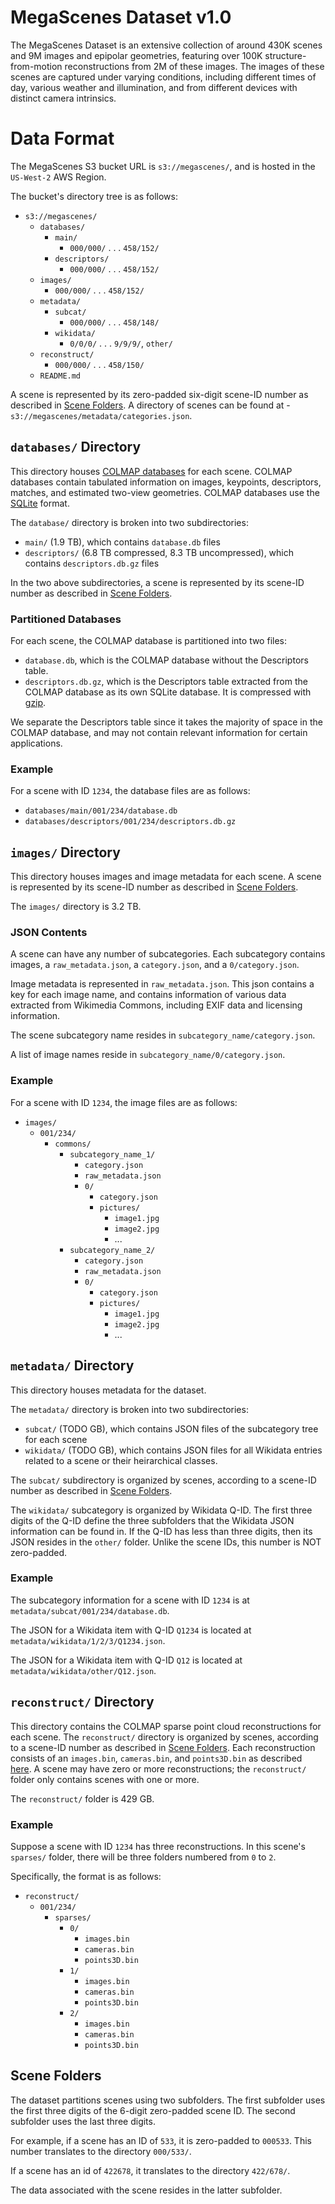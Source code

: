 # MegaScenes Dataset v1.0
The MegaScenes Dataset is an extensive collection of around 430K scenes and 9M images and epipolar geometries, featuring over 100K structure-from-motion reconstructions from 2M of these images. The images of these scenes are captured under varying conditions, including different times of day, various weather and illumination, and from different devices with distinct camera intrinsics.

# Data Format
The MegaScenes S3 bucket URL is `s3://megascenes/`, and is hosted in the `US-West-2` AWS Region. 

The bucket's directory tree is as follows:
- `s3://megascenes/`
    - `databases/`
        - `main/` 
            - `000/000/` . . . `458/152/`
        - `descriptors/`
            - `000/000/` . . . `458/152/`
    - `images/`
        - `000/000/` . . . `458/152/`
    - `metadata/`
        - `subcat/`
            - `000/000/` . . . `458/148/`
        - `wikidata/`
            - `0/0/0/` . . . `9/9/9/`, `other/`
    - `reconstruct/`
        - `000/000/` . . . `458/150/`
    - `README.md`

A scene is represented by its zero-padded six-digit scene-ID number as described in [Scene Folders](#scene-folders). A directory of scenes can be found at - `s3://megascenes/metadata/categories.json`.
 

## `databases/` Directory
This directory houses [COLMAP databases](https://colmap.github.io/database.html) for each scene. COLMAP databases contain tabulated information on images, keypoints, descriptors, matches, and estimated two-view geometries. COLMAP databases use the [SQLite](https://sqlite.org/) format.

The `database/` directory is broken into two subdirectories: 

- `main/` (1.9 TB), which contains `database.db` files
- `descriptors/` (6.8 TB compressed, 8.3 TB uncompressed), which contains `descriptors.db.gz` files

In the two above subdirectories, a scene is represented by its scene-ID number as described in [Scene Folders](#scene-folders).

### Partitioned Databases
For each scene, the COLMAP database is partitioned into two files:
- `database.db`, which is the COLMAP database without the Descriptors table.
- `descriptors.db.gz`, which is the Descriptors table extracted from the COLMAP database as its own SQLite database. It is compressed with [gzip](https://www.gnu.org/software/gzip/).

We separate the Descriptors table since it takes the majority of space in the COLMAP database, and may not contain relevant information for certain applications.

### Example
For a scene with ID `1234`, the database files are as follows:
- `databases/main/001/234/database.db`
- `databases/descriptors/001/234/descriptors.db.gz`

<!--
### Tutorials
We provide a tutorial on how to merge the descriptors into the main database here. TODO
Scripts to query the database  TODO
-->

## `images/` Directory
This directory houses images and image metadata for each scene. A scene is represented by its scene-ID number as described in [Scene Folders](#scene-folders).

The `images/` directory is 3.2 TB.

### JSON Contents
A scene can have any number of subcategories. Each subcategory contains images, a `raw_metadata.json`, a `category.json`, and a `0/category.json`.

Image metadata is represented in `raw_metadata.json`. This json contains a key for each image name, and contains information of various data extracted from Wikimedia Commons, including EXIF data and licensing information.

The scene subcategory name resides in `subcategory_name/category.json`.

A list of image names reside in `subcategory_name/0/category.json`.

### Example
For a scene with ID `1234`, the image files are as follows:
- `images/`
    - `001/234/`
        - `commons/`
            - `subcategory_name_1/`
                - `category.json`
                - `raw_metadata.json`
                - `0/`
                    - `category.json`
                    - `pictures/`
                        - `image1.jpg`
                        - `image2.jpg`
                        - ...
            - `subcategory_name_2/`
                - `category.json`
                - `raw_metadata.json`
                - `0/`
                    - `category.json`
                    - `pictures/`
                        - `image1.jpg`
                        - `image2.jpg`
                        - ...

## `metadata/` Directory
This directory houses metadata for the dataset.

The `metadata/` directory is broken into two subdirectories: 

- `subcat/` (TODO GB), which contains JSON files of the subcategory tree for each scene
- `wikidata/` (TODO GB), which contains JSON files for all Wikidata entries related to a scene or their heirarchical classes.

The `subcat/` subdirectory is organized by scenes, according to a scene-ID number as described in [Scene Folders](#scene-folders).

The `wikidata/` subcategory is organized by Wikidata Q-ID. The first three digits of the Q-ID define the three subfolders that the Wikidata JSON information can be found in. If the Q-ID has less than three digits, then its JSON resides in the `other/` folder. Unlike the scene IDs, this number is NOT zero-padded.

### Example
The subcategory information for a scene with ID `1234` is at `metadata/subcat/001/234/database.db`.

The JSON for a Wikidata item with Q-ID `Q1234` is located at `metadata/wikidata/1/2/3/Q1234.json`.

The JSON for a Wikidata item with Q-ID `Q12` is located at `metadata/wikidata/other/Q12.json`.

<!--
### Tutorials
We provide details on Wikidata TODO
-->

## `reconstruct/` Directory
This directory contains the COLMAP sparse point cloud reconstructions for each scene. The `reconstruct/` directory is organized by scenes, according to a scene-ID number as described in [Scene Folders](#scene-folders). Each reconstruction consists of an `images.bin`, `cameras.bin`, and `points3D.bin` as described [here](https://colmap.github.io/format.html). A scene may have zero or more reconstructions; the `reconstruct/` folder only contains scenes with one or more.

The `reconstruct/` folder is 429 GB.

### Example
Suppose a scene with ID `1234` has three reconstructions. In this scene's `sparses/` folder, there will be three folders numbered from `0` to `2`.

Specifically, the format is as follows:
- `reconstruct/`
    - `001/234/`
        - `sparses/`
            - `0/`
                - `images.bin`
                - `cameras.bin`
                - `points3D.bin`
            - `1/`
                - `images.bin`
                - `cameras.bin`
                - `points3D.bin`
            - `2/`
                - `images.bin`
                - `cameras.bin`
                - `points3D.bin`

## Scene Folders
The dataset partitions scenes using two subfolders. The first subfolder uses the first three digits of the 6-digit zero-padded scene ID. The second subfolder uses the last three digits.

For example, if a scene has an ID of `533`, it is zero-padded to `000533`. This number translates to the directory `000/533/`.

If a scene has an id of `422678`, it translates to the directory `422/678/`.

The data associated with the scene resides in the latter subfolder.
